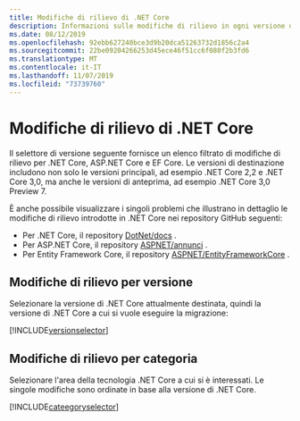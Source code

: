 ```yaml
---
title: Modifiche di rilievo di .NET Core
description: Informazioni sulle modifiche di rilievo in ogni versione di .NET Core.
ms.date: 08/12/2019
ms.openlocfilehash: 92ebb627240bce3d9b20dca51263732d1856c2a4
ms.sourcegitcommit: 22be09204266253d45ece46f51cc6f080f2b3fd6
ms.translationtype: MT
ms.contentlocale: it-IT
ms.lasthandoff: 11/07/2019
ms.locfileid: "73739760"
---
```

# <a name="net-core-breaking-changes"></a>Modifiche di rilievo di .NET Core

Il selettore di versione seguente fornisce un elenco filtrato di modifiche di rilievo per .NET Core, ASP.NET Core e EF Core. Le versioni di destinazione includono non solo le versioni principali, ad esempio .NET Core 2,2 e .NET Core 3,0, ma anche le versioni di anteprima, ad esempio .NET Core 3,0 Preview 7.

È anche possibile visualizzare i singoli problemi che illustrano in dettaglio le modifiche di rilievo introdotte in .NET Core nei repository GitHub seguenti:

- Per .NET Core, il repository [DotNet/docs](https://github.com/dotnet/docs/issues?q=is%3Aissue+label%3Abreaking-change) .
- Per ASP.NET Core, il repository [ASPNET/annunci](https://github.com/aspnet/Announcements/issues?q=is%3Aissue+is%3Aopen+label%3A%22Breaking+change%22+label%3A3.0.0) .
- Per Entity Framework Core, il repository [ASPNET/EntityFrameworkCore](https://github.com/aspnet/EntityFrameworkCore/issues?q=is%3Aopen+is%3Aissue+label%3Abreaking-change) .

## <a name="breaking-changes-by-version"></a>Modifiche di rilievo per versione

Selezionare la versione di .NET Core attualmente destinata, quindi la versione di .NET Core a cui si vuole eseguire la migrazione:

[!INCLUDE[versionselector](~/includes/core-changes/versionselector.md)]

## <a name="breaking-changes-by-category"></a>Modifiche di rilievo per categoria

Selezionare l'area della tecnologia .NET Core a cui si è interessati. Le singole modifiche sono ordinate in base alla versione di .NET Core.

[!INCLUDE[cateegoryselector](~/includes/core-changes/categoryselector.md)]
